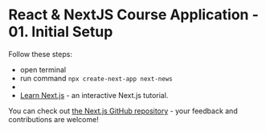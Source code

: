 # React & NextJS Course Application - 01. Initial Setup


Follow these steps:

- open terminal
- run command ``` npx create-next-app next-news ```
- 
- [Learn Next.js](https://nextjs.org/learn) - an interactive Next.js tutorial.

You can check out [the Next.js GitHub repository](https://github.com/vercel/next.js/) - your feedback and contributions are welcome!


